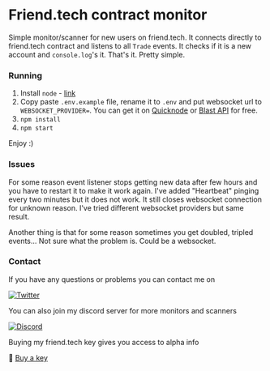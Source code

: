 # Friend.tech contract monitor

Simple monitor/scanner for new users on friend.tech.
It connects directly to friend.tech contract and listens to all `Trade` events. It checks if it is a new account and `console.log`'s it. That's it. Pretty simple.

### Running

1. Install `node` - [link](https://nodejs.org/)
2. Copy paste `.env.example` file, rename it to `.env` and put websocket url to `WEBSOCKET_PROVIDER=`. You can get it on [Quicknode](https://www.quicknode.com/) or [Blast API](https://blastapi.io/) for free.
3. `npm install`
4. `npm start`

Enjoy :)

### Issues

For some reason event listener stops getting new data after few hours and you have to restart it to make it work again. I've added "Heartbeat" pinging every two minutes but it does not work. It still closes websocket connection for unknown reason. I've tried different websocket providers but same result.

Another thing is that for some reason sometimes you get doubled, tripled events... Not sure what the problem is. Could be a websocket.

### Contact

If you have any questions or problems you can contact me on

[![Twitter](https://img.shields.io/twitter/follow/yourusername?label=Twitter&style=social)](https://twitter.com/webby_the_dev)

You can also join my discord server for more monitors and scanners

[![Discord](https://img.shields.io/badge/-Discord-blue?style=social&logo=Discord)](https://discord.gg/dgjwHfaMeR)

Buying my friend.tech key gives you access to alpha info

🔑 [Buy a key](https://www.friend.tech/rooms/0xFe0a69518CaE0174BF52481545A5c547DD3f252C)
